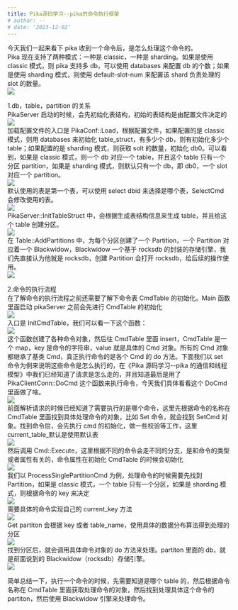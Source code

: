 ```yaml
---
title: Pika源码学习--pika的命令执行框架
# author: --
# date: '2023-12-02'
---
```


今天我们一起来看下 pika 收到一个命令后，是怎么处理这个命令的。  
Pika 现在支持了两种模式：一种是 classic，一种是 sharding。如果是使用 classic 模式，则 pika 支持多 db，可以使用 databases 来配置 db 的个数；如果是使用 sharding 模式，则使用 default-slot-num 来配置该 shard 负责处理的 slot 的数量。  
![](https://img2020.cnblogs.com/blog/1993880/202005/1993880-20200505173154849-1309685236.png)

1.db，table，partition 的关系  
PikaServer 启动的时候，会先初始化表结构，初始的表结构是由配置文件决定的  
![](https://img2020.cnblogs.com/blog/1993880/202005/1993880-20200505173200705-135712474.png)  
加载配置文件的入口是 PikaConf::Load，根据配置文件，如果配置的是 classic 模式，则用 databases 来初始化 table_struct，有多少个 db，则有初始化多少个 table；如果配置的是 sharding 模式，则获取 solt 的数量，初始化 db0。可以看到，如果是 classic 模式，则一个 db 对应一个 table，并且这个 table 只有一个分区 partition，如果是 sharding 模式，则默认只有一个 db，即 db0，一个 slot 对应一个 partition。  
![](https://img2020.cnblogs.com/blog/1993880/202005/1993880-20200505173208258-323299003.png)  
默认使用的表是第一个表，可以使用 select dbid 来选择是哪个表，SelectCmd 会修改使用的表。  
![](https://img2020.cnblogs.com/blog/1993880/202005/1993880-20200505173215240-1766332620.png)  
PikaServer::InitTableStruct 中，会根据生成表结构信息来生成 table，并且给这个 table 创建分区。  
![](https://img2020.cnblogs.com/blog/1993880/202005/1993880-20200505173225263-407563795.png)  
在 Table::AddPartitions 中，为每个分区创建了一个 Partition，一个 Partition 对应着一个 Blackwidow，Blackwidow 一个基于 rocksdb 的封装的存储引擎，我们先直接认为他就是 rocksdb，创建 Partition 会打开 rocksdb，给后续的操作使用。  
![](https://img2020.cnblogs.com/blog/1993880/202005/1993880-20200505173233208-499438273.png)

2.命令的执行流程  
在了解命令的执行流程之前还需要了解下命令表 CmdTable 的初始化。Main 函数里面启动 pikaServer 之前会先进行 CmdTable 的初始化  
![](https://img2020.cnblogs.com/blog/1993880/202005/1993880-20200505173241762-650525870.png)  
入口是 InitCmdTable，我们可以看一下这个函数：  
![](https://img2020.cnblogs.com/blog/1993880/202005/1993880-20200505173247483-619752696.png)  
这个函数创建了各种命令对象，然后往 CmdTable 里面 insert，CmdTable 是一个 map，key 是命令的字符串，value 就是具体的 Cmd 对象。所有的 Cmd 对象都继承了基类 Cmd，真正执行命令的是各个 Cmd 的 do 方法。下面我们以 set 命令为例来说明这些命令是怎么执行的，在《Pika 源码学习--pika 的通信和线程模型》中我们已经知道了请求是怎么走的，并且知道最后是用了 PikaClientConn::DoCmd 这个函数来执行命令，今天我们具体看看这个 DoCmd 里面做了啥。  
![](https://img2020.cnblogs.com/blog/1993880/202005/1993880-20200505173254530-692702754.png)  
前面解析请求的时候已经知道了需要执行的是哪个命令，这里先根据命令的名称在 CmdTable 里面找到具体处理命令的对象，比如 Set 命令，就会找到 SetCmd 对象。找到命令后，会先执行 cmd 的初始化，做一些校验等工作，这里 current_table\_默认是使用默认表  
![](https://img2020.cnblogs.com/blog/1993880/202005/1993880-20200505173300142-2053623532.png)  
然后调用 Cmd::Execute，这里根据不同的命令会走不同的分支，是和命令的类型或者属性有关的，命令属性在初始化 CmdTable 的时候会初始化  
![](https://img2020.cnblogs.com/blog/1993880/202005/1993880-20200505173307740-429320576.png)  
我们以 ProcessSinglePartitionCmd 为例，处理命令的时候需要先找到 Partition，如果是 classic 模式，一个 table 只有一个分区，如果是 sharding 模式，则根据命令的 key 来决定  
![](https://img2020.cnblogs.com/blog/1993880/202005/1993880-20200505173316168-2103176629.png)  
需要具体的命令实现自己的 current_key 方法  
![](https://img2020.cnblogs.com/blog/1993880/202005/1993880-20200505173322121-1115097552.png)  
Get partiton 会根据 key 或者 table_name，使用具体的数据分布算法得到处理的分区  
![](https://img2020.cnblogs.com/blog/1993880/202005/1993880-20200505173331501-1640762097.png)  
找到分区后，就会调用具体命令对象的 do 方法来处理。partiton 里面的 db，就是前面说到的 Blackwidow（rocksdb）存储引擎。  
![](https://img2020.cnblogs.com/blog/1993880/202005/1993880-20200505173343320-1967107082.png)

简单总结一下，执行一个命令的时候，先需要知道是哪个 table 的，然后根据命令名称在 CmdTable 里面获取处理命令的对象，然后找到处理具体这个命令的 partiton，然后使用 Blackwidow 引擎来处理命令。
